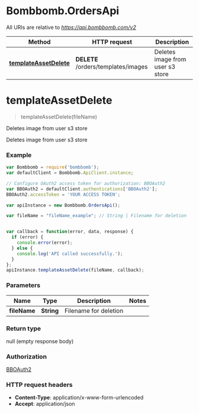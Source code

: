 # Bombbomb.OrdersApi

All URIs are relative to *https://api.bombbomb.com/v2*

Method | HTTP request | Description
------------- | ------------- | -------------
[**templateAssetDelete**](OrdersApi.md#templateAssetDelete) | **DELETE** /orders/templates/images | Deletes image from user s3 store


<a name="templateAssetDelete"></a>
# **templateAssetDelete**
> templateAssetDelete(fileName)

Deletes image from user s3 store

Deletes image from user s3 store

### Example
```javascript
var Bombbomb = require('bombbomb');
var defaultClient = Bombbomb.ApiClient.instance;

// Configure OAuth2 access token for authorization: BBOAuth2
var BBOAuth2 = defaultClient.authentications['BBOAuth2'];
BBOAuth2.accessToken = 'YOUR ACCESS TOKEN';

var apiInstance = new Bombbomb.OrdersApi();

var fileName = "fileName_example"; // String | Filename for deletion


var callback = function(error, data, response) {
  if (error) {
    console.error(error);
  } else {
    console.log('API called successfully.');
  }
};
apiInstance.templateAssetDelete(fileName, callback);
```

### Parameters

Name | Type | Description  | Notes
------------- | ------------- | ------------- | -------------
 **fileName** | **String**| Filename for deletion | 

### Return type

null (empty response body)

### Authorization

[BBOAuth2](../README.md#BBOAuth2)

### HTTP request headers

 - **Content-Type**: application/x-www-form-urlencoded
 - **Accept**: application/json

